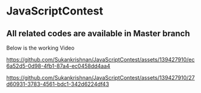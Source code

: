 # JavaScriptContest

All related codes are available in Master branch
--


Below is the working Video

https://github.com/Sukankrishnan/JavaScriptContest/assets/139427910/ec6a52d5-0d98-4fb1-87a4-ec0458dd4aa4






https://github.com/Sukankrishnan/JavaScriptContest/assets/139427910/27d60931-3783-4561-bdc1-342d6224df43

